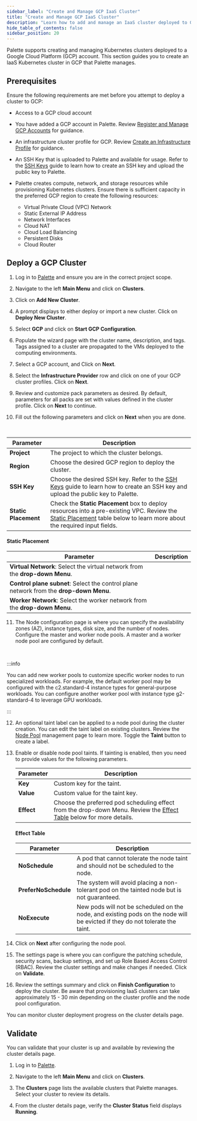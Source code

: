 ```yaml
---
sidebar_label: "Create and Manage GCP IaaS Cluster"
title: "Create and Manage GCP IaaS Cluster"
description: "Learn how to add and manage an IaaS cluster deployed to GCP."
hide_table_of_contents: false
sidebar_position: 20
---
```


Palette supports creating and managing Kubernetes clusters deployed to a Google Cloud Platform (GCP) account. This section guides you to create an IaaS Kubernetes cluster in GCP that Palette manages.

## Prerequisites

Ensure the following requirements are met before you attempt to deploy a cluster to GCP:

- Access to a GCP cloud account 


- You have added a GCP account in Palette. Review [Register and Manage GCP Accounts](/clusters/public-cloud/gcp/add-gcp-accounts) for guidance.


- An infrastructure cluster profile for GCP. Review [Create an Infrastructure Profile](../../../profiles/cluster-profiles/create-cluster-profiles/create-infrastructure-profile.md) for guidance.


- An SSH Key that is uploaded to Palette and available for usage. Refer to the [SSH Keys](/clusters/cluster-management/ssh-keys) guide to learn how to create an SSH key and upload the public key to Palette.


- Palette creates compute, network, and storage resources while provisioning Kubernetes clusters. Ensure there is sufficient capacity in the preferred GCP region to create the following resources:
  - Virtual Private Cloud (VPC) Network
  - Static External IP Address
  - Network Interfaces 
  - Cloud NAT
  - Cloud Load Balancing
  - Persistent Disks
  - Cloud Router


## Deploy a GCP Cluster

1. Log in to [Palette](https://console.spectrocloud.com) and ensure you are in the correct project scope.


2. Navigate to the left **Main Menu** and click on **Clusters**.


3. Click on **Add New Cluster**.


4. A prompt displays to either deploy or import a new cluster. Click on **Deploy New Cluster**.


5. Select **GCP** and click on **Start GCP Configuration**.


6. Populate the wizard page with the cluster name, description, and tags. Tags assigned to a cluster are propagated to the VMs deployed to the computing environments.


7. Select a GCP account, and Click on **Next**.



8. Select the **Infrastructure Provider** row and click on one of your GCP cluster profiles. Click on **Next**.



9. Review and customize pack parameters as desired. By default, parameters for all packs are set with values defined in the cluster profile. Click on **Next** to continue.


10. Fill out the following parameters and click on **Next** when you are done.

  <br />

  |Parameter|Description|
  |---|---|
  |**Project**|The project to which the cluster belongs.|
  |**Region**|Choose the desired GCP region to deploy the cluster.|
  |**SSH Key**|Choose the desired SSH key. Refer to the [SSH Keys](/clusters/cluster-management/ssh-keys) guide to learn how to create an SSH key and upload the public key to Palette.|
  |**Static Placement** | Check the **Static Placement** box to deploy resources into a pre-existing VPC. Review the [Static Placement](/clusters/public-cloud/gcp/create-gcp-iaas-cluster#staticplacement) table below to learn more about the required input fields.|

  #### Static Placement
  
  |Parameter|Description|
  |---|---|
  |**Virtual Network**: Select the virtual network from the **drop-down Menu**.|
  |**Control plane subnet**: Select the control plane network from the **drop-down Menu**.|
  |**Worker Network**: Select the worker network from the **drop-down Menu**. |


  

11. The Node configuration page is where you can specify the availability zones (AZ), instance types, disk size, and the number of nodes. Configure the master and worker node pools. A master and a worker node pool are configured by default.  

  <br />

  :::info

  You can add new worker pools to customize specific worker nodes to run specialized workloads. For example, the default worker pool may be configured with the c2.standard-4 instance types for general-purpose workloads. You can configure another worker pool with instance type g2-standard-4 to leverage GPU workloads.

  :::


12. An optional taint label can be applied to a node pool during the cluster creation. You can edit the taint label on existing clusters. Review the [Node Pool](/clusters/cluster-management/node-pool) management page to learn more. Toggle the **Taint** button to create a label. 



13. Enable or disable node pool taints. If tainting is enabled, then you need to provide values for the following parameters.
    
    |**Parameter**| **Description**|
    |-------------|---------------|
    |**Key**      |Custom key for the taint.|
    |**Value**    | Custom value for the taint key.|
    | **Effect**  | Choose the preferred pod scheduling effect from the drop-down Menu. Review the [Effect Table](/clusters/public-cloud/gcp/create-gcp-iaas-cluster#effecttable) below for more details. |
  
    #### Effect Table
    
    |**Parameter**| **Description**|
    |-------------|---------------|
    | **NoSchedule**|  A pod that cannot tolerate the node taint and should not be scheduled to the node. 
    | **PreferNoSchedule**| The system will avoid placing a non-tolerant pod on the tainted node but is not guaranteed.
    | **NoExecute**|  New pods will not be scheduled on the node, and existing pods on the node will be evicted if they do not tolerate the taint. |

14. Click on **Next** after configuring the node pool.



15. The settings page is where you can configure the patching schedule, security scans, backup settings, and set up Role Based Access Control (RBAC). Review the cluster settings and make changes if needed. Click on **Validate**.



16. Review the settings summary and click on **Finish Configuration** to deploy the cluster. Be aware that provisioning IaaS clusters can take approximately 15 - 30 min depending on the cluster profile and the node pool configuration.

You can monitor cluster deployment progress on the cluster details page.


## Validate

You can validate that your cluster is up and available by reviewing the cluster details page. 

1. Log in to [Palette](https://console.spectrocloud.com).



2. Navigate to the left **Main Menu** and click on **Clusters**. 


3. The **Clusters** page lists the available clusters that Palette manages. Select your cluster to review its details. 


4. From the cluster details page, verify the **Cluster Status** field displays **Running**.